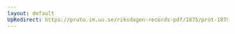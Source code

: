 ```yaml
---
layout: default
UpRedirect: https://pruto.im.uu.se/riksdagen-records-pdf/1875/prot-1875--fk--035/prot-1875--fk--035_031.pdf
---
```

